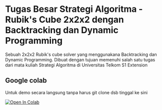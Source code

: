 # Tugas Besar Strategi Algoritma - Rubik's Cube 2x2x2 dengan Backtracking dan Dynamic Programming

Sebuah 2x2x2 Rubik's cube solver yang menggunakana Backtracking dan Dynamic Programming.
Dibuat dengan tujuan memenuhi salah satu tugas dari mata kuliah Strategi Algoritma di Universitas Telkom S1 Extension

## Google colab
Untuk demo secara langsung tanpa harus git clone dsb tinggal ke sini 

[![Open In Colab](https://colab.research.google.com/assets/colab-badge.svg)](https://colab.research.google.com/drive/1aCHlPVbRQq_Gwsa-_LkJdGP-EmgP6xv9?usp=sharing)
